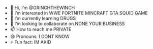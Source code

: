 - 👋 Hi, I’m @GRINCHTHEWINCH
- 👀 I’m interested in WWE FORTNITE MINCRAFT GTA SQUID GAME
- 🌱 I’m currently learning DRUGS
- 💞️ I’m looking to collaborate on NONE YOUR BUSINESS
- 📫 How to reach me PRIVATE
- 😄 Pronouns: I DONT KNOW
- ⚡ Fun fact: IM AKID

<!---
GRINCHTHEWINCH/GRINCHTHEWINCH is a ✨ special ✨ repository because its `README.md` (this file) appears on your GitHub profile.
You can click the Preview link to take a look at your changes.
--->
